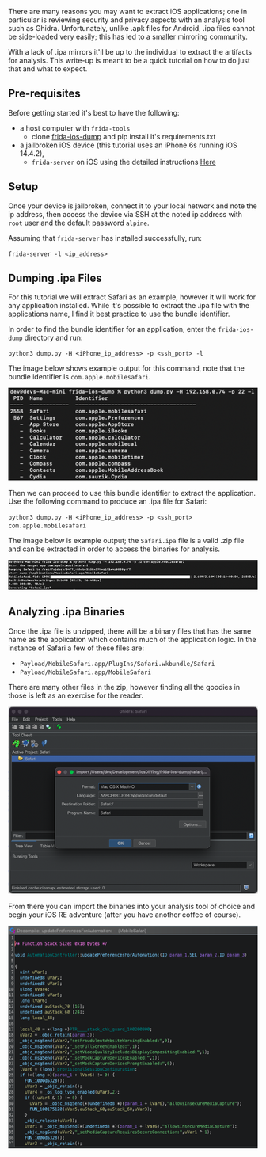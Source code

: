 There are many reasons you may want to extract iOS applications; one in particular is reviewing security and privacy aspects with an analysis tool such as Ghidra. Unfortunately, unlike .apk files for Android, .ipa files cannot be side-loaded very easily; this has led to a smaller mirroring community.

With a lack of .ipa mirrors it'll be up to the individual to extract the artifacts for analysis. This write-up is meant to be a quick tutorial on how to do just that and what to expect.

## Pre-requisites
Before getting started it's best to have the following:
* a host computer with `frida-tools`
	* clone [frida-ios-dump](https://github.com/AloneMonkey/frida-ios-dump) and pip install it's requirements.txt
* a jailbroken iOS device (this tutorial uses an iPhone 6s running iOS 14.4.2),
	* `frida-server` on iOS using the detailed instructions [Here](https://frida.re/docs/ios/#with-jailbreak)

## Setup
Once your device is jailbroken, connect it to your local network and note the ip address, then access the device via SSH at the noted ip address with `root` user and the default password `alpine`.

Assuming that `frida-server` has installed successfully, run:

`frida-server -l <ip_address>`

## Dumping .ipa Files
For this tutorial we will extract Safari as an example, however it will work for any application installed. While it's possible to extract the .ipa file with the applications name, I find it best practice to use the bundle identifier.

In order to find the bundle identifier for an application, enter the `frida-ios-dump` directory and run:

`python3 dump.py -H <iPhone_ip_address> -p <ssh_port> -l`

The image below shows example output for this command, note that the bundle identifier is `com.apple.mobilesafari`.

![bundleids](https://raw.githubusercontent.com/datalocaltmp/datalocaltmp.github.io/main/_posts/bundleids.png)

Then we can proceed to use this bundle identifier to extract the application. Use the following command to produce an .ipa file for Safari:

`python3 dump.py -H <iPhone_ip_address> -p <ssh_port> com.apple.mobilesafari`

The image below is example output; the `Safari.ipa` file is a valid .zip file and can be extracted in order to access the binaries for analysis.

![bundledump](https://raw.githubusercontent.com/datalocaltmp/datalocaltmp.github.io/main/_posts/bundledump.png)

## Analyzing .ipa Binaries

Once the .ipa file is unzipped, there will be a binary files that has the same name as the application which contains much of the application logic. In the instance of Safari a few of these files are:

* `Payload/MobileSafari.app/PlugIns/Safari.wkbundle/Safari`
* `Payload/MobileSafari.app/MobileSafari`

There are many other files in the zip, however finding all the goodies in those is left as an exercise for the reader.

![ghidraimport](https://raw.githubusercontent.com/datalocaltmp/datalocaltmp.github.io/main/_posts/ghidraimport.png)

From there you can import the binaries into your analysis tool of choice and begin your iOS RE adventure (after you have another coffee of course).

![ghidradecompile](https://raw.githubusercontent.com/datalocaltmp/datalocaltmp.github.io/main/_posts/ghidradecompile.png)
